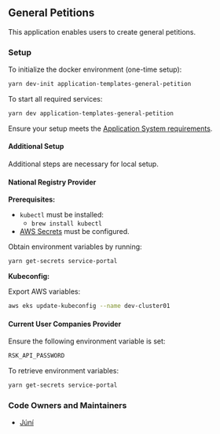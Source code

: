 ## General Petitions

This application enables users to create general petitions.

### Setup

To initialize the docker environment (one-time setup):

```bash
yarn dev-init application-templates-general-petition
```

To start all required services:

```bash
yarn dev application-templates-general-petition
```

Ensure your setup meets the [Application System requirements](https://docs.devland.is/apps/application-system).

#### Additional Setup

Additional steps are necessary for local setup.

#### National Registry Provider

**Prerequisites:**

- `kubectl` must be installed:
  - `brew install kubectl`
- [AWS Secrets](../../../../handbook/repository/aws-secrets.md) must be configured.

Obtain environment variables by running:
```bash
yarn get-secrets service-portal
```

**Kubeconfig:**

Export AWS variables:
```bash
aws eks update-kubeconfig --name dev-cluster01
```

#### Current User Companies Provider

Ensure the following environment variable is set:

```bash
RSK_API_PASSWORD
```

To retrieve environment variables:
```bash
yarn get-secrets service-portal
```

### Code Owners and Maintainers

- [Júní](https://github.com/orgs/island-is/teams/juni)